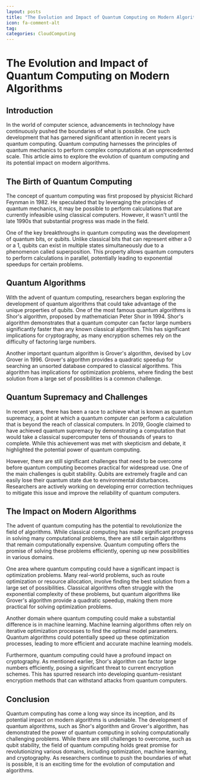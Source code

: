 ```yaml
---
layout: posts
title: "The Evolution and Impact of Quantum Computing on Modern Algorithms"
icon: fa-comment-alt
tag:      
categories: CloudComputing
---
```



# The Evolution and Impact of Quantum Computing on Modern Algorithms

## Introduction

In the world of computer science, advancements in technology have continuously pushed the boundaries of what is possible. One such development that has garnered significant attention in recent years is quantum computing. Quantum computing harnesses the principles of quantum mechanics to perform complex computations at an unprecedented scale. This article aims to explore the evolution of quantum computing and its potential impact on modern algorithms.

## The Birth of Quantum Computing

The concept of quantum computing was first proposed by physicist Richard Feynman in 1982. He speculated that by leveraging the principles of quantum mechanics, it may be possible to perform calculations that are currently infeasible using classical computers. However, it wasn't until the late 1990s that substantial progress was made in the field.

One of the key breakthroughs in quantum computing was the development of quantum bits, or qubits. Unlike classical bits that can represent either a 0 or a 1, qubits can exist in multiple states simultaneously due to a phenomenon called superposition. This property allows quantum computers to perform calculations in parallel, potentially leading to exponential speedups for certain problems.

## Quantum Algorithms

With the advent of quantum computing, researchers began exploring the development of quantum algorithms that could take advantage of the unique properties of qubits. One of the most famous quantum algorithms is Shor's algorithm, proposed by mathematician Peter Shor in 1994. Shor's algorithm demonstrates that a quantum computer can factor large numbers significantly faster than any known classical algorithm. This has significant implications for cryptography, as many encryption schemes rely on the difficulty of factoring large numbers.

Another important quantum algorithm is Grover's algorithm, devised by Lov Grover in 1996. Grover's algorithm provides a quadratic speedup for searching an unsorted database compared to classical algorithms. This algorithm has implications for optimization problems, where finding the best solution from a large set of possibilities is a common challenge.

## Quantum Supremacy and Challenges

In recent years, there has been a race to achieve what is known as quantum supremacy, a point at which a quantum computer can perform a calculation that is beyond the reach of classical computers. In 2019, Google claimed to have achieved quantum supremacy by demonstrating a computation that would take a classical supercomputer tens of thousands of years to complete. While this achievement was met with skepticism and debate, it highlighted the potential power of quantum computing.

However, there are still significant challenges that need to be overcome before quantum computing becomes practical for widespread use. One of the main challenges is qubit stability. Qubits are extremely fragile and can easily lose their quantum state due to environmental disturbances. Researchers are actively working on developing error correction techniques to mitigate this issue and improve the reliability of quantum computers.

## The Impact on Modern Algorithms

The advent of quantum computing has the potential to revolutionize the field of algorithms. While classical computing has made significant progress in solving many computational problems, there are still certain algorithms that remain computationally expensive. Quantum computing offers the promise of solving these problems efficiently, opening up new possibilities in various domains.

One area where quantum computing could have a significant impact is optimization problems. Many real-world problems, such as route optimization or resource allocation, involve finding the best solution from a large set of possibilities. Classical algorithms often struggle with the exponential complexity of these problems, but quantum algorithms like Grover's algorithm provide a quadratic speedup, making them more practical for solving optimization problems.

Another domain where quantum computing could make a substantial difference is in machine learning. Machine learning algorithms often rely on iterative optimization processes to find the optimal model parameters. Quantum algorithms could potentially speed up these optimization processes, leading to more efficient and accurate machine learning models.

Furthermore, quantum computing could have a profound impact on cryptography. As mentioned earlier, Shor's algorithm can factor large numbers efficiently, posing a significant threat to current encryption schemes. This has spurred research into developing quantum-resistant encryption methods that can withstand attacks from quantum computers.

## Conclusion

Quantum computing has come a long way since its inception, and its potential impact on modern algorithms is undeniable. The development of quantum algorithms, such as Shor's algorithm and Grover's algorithm, has demonstrated the power of quantum computing in solving computationally challenging problems. While there are still challenges to overcome, such as qubit stability, the field of quantum computing holds great promise for revolutionizing various domains, including optimization, machine learning, and cryptography. As researchers continue to push the boundaries of what is possible, it is an exciting time for the evolution of computation and algorithms.